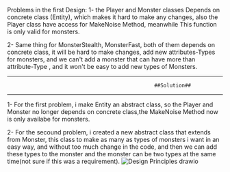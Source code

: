 Problems in the first Design:
1- the Player and Monster classes Depends on concrete class (Entity), which makes it hard to make any changes, also the Player class have access for
MakeNoise Method, meanwhile This function is only valid for monsters.



2- Same thing for MonsterStealth, MonsterFast, both of them depends on concrete class, it will be hard to make changes, add new attributes-Types for monsters,
and we can't add a monster that can have more than attribute-Type , and it won't be easy to add new types of Monsters.

----------------------------------------------------------------------------------------------------------
                                                    ##Solution##
----------------------------------------------------------------------------------------------------------


1- For the first problem, i make Entity an abstract class, so the Player and Monster no longer depends on concrete class,the MakeNoise Method now is only availabe for
monsters.



2- For the secound problem, i created a new abstract class that extends from Monster, this class to make as many as types of monsters i want in an easy way, and without
too much change in the code, and then we can add these types to the monster and the monster can be two types at the same time(not sure if this was a requirement).
![Design Principles drawio](https://user-images.githubusercontent.com/58006991/194781660-a122ae2e-a01c-4421-a3ed-353aafc7ecd7.png)
